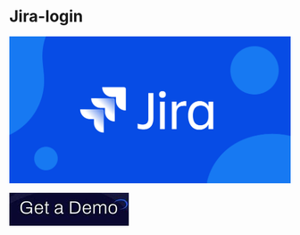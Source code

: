 # Jira-login

<img src="https://github.com/WilliamFelinas/Jira-login/blob/main/jira.png"/>

[<img src="https://github.com/WilliamFelinas/Jira-login/blob/main/gd.png"/>](https://bit.ly/3ZTKFXn)
